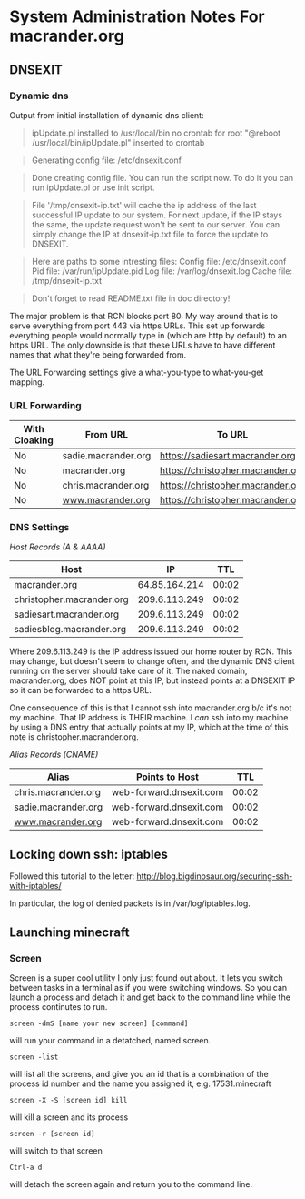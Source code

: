 # System Administration Notes For macrander.org

## DNSEXIT

### Dynamic dns

Output from initial installation of dynamic dns client:

>ipUpdate.pl installed to /usr/local/bin
no crontab for root
"@reboot /usr/local/bin/ipUpdate.pl" inserted to crontab

>Generating config file:  /etc/dnsexit.conf

>Done creating config file. You can run the script now.
To do it you can run ipUpdate.pl or use init script.

>File '/tmp/dnsexit-ip.txt' will cache the ip address of
the last successful IP update to our system. For next
update, if the IP stays the same, the update request
won't be sent to our server. You can simply change the
IP at dnsexit-ip.txt file to force the update to DNSEXIT.

>Here are paths to some intresting files:
Config file:  /etc/dnsexit.conf
Pid file:   /var/run/ipUpdate.pid
Log file: /var/log/dnsexit.log
Cache file: /tmp/dnsexit-ip.txt

>Don't forget to read README.txt file in doc directory!

The major problem is that RCN blocks port 80. My way around that is to serve everything from port 443 via https URLs. This set up forwards everything people would normally type in (which are http by default) to an https URL. The only downside is that these URLs have to have different names that what they're being forwarded from.

The URL Forwarding settings give a what-you-type to what-you-get mapping.

### URL Forwarding

| With Cloaking |       From URL      |               To URL              |
|---------------|---------------------|-----------------------------------|
| No            | sadie.macrander.org | https://sadiesart.macrander.org   |
| No            | macrander.org       | https://christopher.macrander.org |
| No            | chris.macrander.org | https://christopher.macrander.org |
| No            | www.macrander.org   | https://christopher.macrander.org |

### DNS Settings

*Host Records (A & AAAA)*

|            Host           |       IP      |  TTL  |
|---------------------------|---------------|-------|
| macrander.org             | 64.85.164.214 | 00:02 |
| christopher.macrander.org | 209.6.113.249 | 00:02 |
| sadiesart.macrander.org   | 209.6.113.249 | 00:02 |
| sadiesblog.macrander.org  | 209.6.113.249 | 00:02 |

Where 209.6.113.249 is the IP address issued our home router by RCN. This may change, but doesn't seem to change often, and the dynamic DNS client running on the server should take care of it. The naked domain, macrander.org, does NOT point at this IP, but instead points at a DNSEXIT IP so it can be forwarded to a https URL.

One consequence of this is that I cannot ssh into macrander.org b/c it's not my machine. That IP address is THEIR machine. I *can* ssh into my machine by using a DNS entry that actually points at my IP, which at the time of this note is christopher.macrander.org.


*Alias Records (CNAME)*

|        Alias        |      Points to Host     |  TTL  |
|---------------------|-------------------------|-------|
| chris.macrander.org | web-forward.dnsexit.com | 00:02 |
| sadie.macrander.org | web-forward.dnsexit.com | 00:02 |
| www.macrander.org   | web-forward.dnsexit.com | 00:02 |


## Locking down ssh: iptables

Followed this tutorial to the letter:
http://blog.bigdinosaur.org/securing-ssh-with-iptables/

In particular, the log of denied packets is in /var/log/iptables.log.


## Launching minecraft

### Screen

Screen is a super cool utility I only just found out about. It lets you
switch between tasks in a terminal as if you were switching windows. So
you can launch a process and detach it and get back to the command line
while the process continutes to run.

    screen -dmS [name your new screen] [command]

will run your command in a detatched, named screen.

    screen -list

will list all the screens, and give you an id that is a combination of
the process id number and the name you assigned it, e.g. 17531.minecraft

    screen -X -S [screen id] kill

will kill a screen and its process

    screen -r [screen id]

will switch to that screen

    Ctrl-a d

will detach the screen again and return you to the command line.
